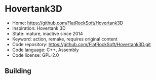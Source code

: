 # Hovertank3D

- Home: https://github.com/FlatRockSoft/Hovertank3D
- Inspiration: Hovertank 3D
- State: mature, inactive since 2014
- Keyword: action, remake, requires original content
- Code repository: https://github.com/FlatRockSoft/Hovertank3D.git
- Code language: C++, Assembly
- Code license: GPL-2.0

## Building
